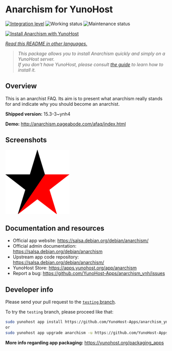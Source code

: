 <!--
N.B.: This README was automatically generated by <https://github.com/YunoHost/apps/tree/master/tools/readme_generator>
It shall NOT be edited by hand.
-->

# Anarchism for YunoHost

[![Integration level](https://dash.yunohost.org/integration/anarchism.svg)](https://dash.yunohost.org/appci/app/anarchism) ![Working status](https://ci-apps.yunohost.org/ci/badges/anarchism.status.svg) ![Maintenance status](https://ci-apps.yunohost.org/ci/badges/anarchism.maintain.svg)

[![Install Anarchism with YunoHost](https://install-app.yunohost.org/install-with-yunohost.svg)](https://install-app.yunohost.org/?app=anarchism)

*[Read this README in other languages.](./ALL_README.md)*

> *This package allows you to install Anarchism quickly and simply on a YunoHost server.*  
> *If you don't have YunoHost, please consult [the guide](https://yunohost.org/install) to learn how to install it.*

## Overview

This is an anarchist FAQ. Its aim is to present what anarchism really stands for and indicate why you should become an anarchist.

**Shipped version:** 15.3-3~ynh4

**Demo:** <http://anarchism.pageabode.com/afaq/index.html>

## Screenshots

![Screenshot of Anarchism](./doc/screenshots/anarchism.gif)

## Documentation and resources

- Official app website: <https://salsa.debian.org/debian/anarchism/>
- Official admin documentation: <https://salsa.debian.org/debian/anarchism>
- Upstream app code repository: <https://salsa.debian.org/debian/anarchism/>
- YunoHost Store: <https://apps.yunohost.org/app/anarchism>
- Report a bug: <https://github.com/YunoHost-Apps/anarchism_ynh/issues>

## Developer info

Please send your pull request to the [`testing` branch](https://github.com/YunoHost-Apps/anarchism_ynh/tree/testing).

To try the `testing` branch, please proceed like that:

```bash
sudo yunohost app install https://github.com/YunoHost-Apps/anarchism_ynh/tree/testing --debug
or
sudo yunohost app upgrade anarchism -u https://github.com/YunoHost-Apps/anarchism_ynh/tree/testing --debug
```

**More info regarding app packaging:** <https://yunohost.org/packaging_apps>
